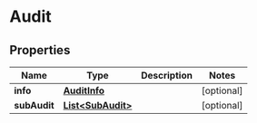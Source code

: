 

# Audit


## Properties

| Name | Type | Description | Notes |
|------------ | ------------- | ------------- | -------------|
|**info** | [**AuditInfo**](AuditInfo.md) |  |  [optional] |
|**subAudit** | [**List&lt;SubAudit&gt;**](SubAudit.md) |  |  [optional] |



